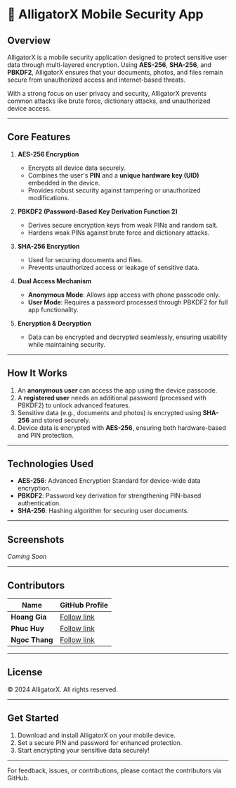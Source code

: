 # 📱 **AlligatorX Mobile Security App**

## **Overview**
AlligatorX is a mobile security application designed to protect sensitive user data through multi-layered encryption. Using **AES-256**, **SHA-256**, and **PBKDF2**, AlligatorX ensures that your documents, photos, and files remain secure from unauthorized access and internet-based threats.  

With a strong focus on user privacy and security, AlligatorX prevents common attacks like brute force, dictionary attacks, and unauthorized device access.

---

## **Core Features**
1. **AES-256 Encryption**  
   - Encrypts all device data securely.  
   - Combines the user's **PIN** and a **unique hardware key (UID)** embedded in the device.  
   - Provides robust security against tampering or unauthorized modifications.

2. **PBKDF2 (Password-Based Key Derivation Function 2)**  
   - Derives secure encryption keys from weak PINs and random salt.  
   - Hardens weak PINs against brute force and dictionary attacks.

3. **SHA-256 Encryption**  
   - Used for securing documents and files.  
   - Prevents unauthorized access or leakage of sensitive data.

4. **Dual Access Mechanism**  
   - **Anonymous Mode**: Allows app access with phone passcode only.  
   - **User Mode**: Requires a password processed through PBKDF2 for full app functionality.

5. **Encryption & Decryption**  
   - Data can be encrypted and decrypted seamlessly, ensuring usability while maintaining security.

---

## **How It Works**
1. An **anonymous user** can access the app using the device passcode.  
2. A **registered user** needs an additional password (processed with PBKDF2) to unlock advanced features.  
3. Sensitive data (e.g., documents and photos) is encrypted using **SHA-256** and stored securely.  
4. Device data is encrypted with **AES-256**, ensuring both hardware-based and PIN protection.

---

## **Technologies Used**
- **AES-256**: Advanced Encryption Standard for device-wide data encryption.  
- **PBKDF2**: Password key derivation for strengthening PIN-based authentication.  
- **SHA-256**: Hashing algorithm for securing user documents.  

---

## **Screenshots**  
*Coming Soon*  

---

## **Contributors**
| Name           | GitHub Profile                               |
|----------------|----------------------------------------------|
| **Hoang Gia**  | [Follow link](https://github.com/uziii2208)  |
| **Phuc Huy**   | [Follow link](https://github.com/huypnn2811) |
| **Ngoc Thang** | [Follow link](https://github.com/uziii2208)  |

---

## **License**
© 2024 AlligatorX. All rights reserved.  

---

## **Get Started**  
1. Download and install AlligatorX on your mobile device.  
2. Set a secure PIN and password for enhanced protection.  
3. Start encrypting your sensitive data securely!

---

For feedback, issues, or contributions, please contact the contributors via GitHub.  


<!-- Security scan triggered at 2025-09-02 05:21:10 -->

<!-- Security scan triggered at 2025-09-09 05:44:50 -->

<!-- Security scan triggered at 2025-09-28 15:54:14 -->